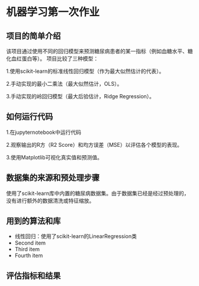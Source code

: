 # 机器学习第一次作业
## 项目的简单介绍
该项目通过使用不同的回归模型来预测糖尿病患者的某一指标（例如血糖水平、糖化血红蛋白等）。
项目比较了三种模型：


1.使用scikit-learn的标准线性回归模型（作为最大似然估计的代表）。


2.手动实现的最小二乘法（最大似然估计，OLS）。


3.手动实现的岭回归模型（最大后验估计，Ridge Regression）。
## 如何运行代码

1.在jupyternotebook中运行代码

2.观察输出的R方（R2 Score）和均方误差（MSE）以评估各个模型的表现。

3.使用Matplotlib可视化真实值和预测值。
## 数据集的来源和预处理步骤

使用了scikit-learn库中内置的糖尿病数据集。由于数据集已经是经过预处理的，没有进行额外的数据清洗或特征缩放。
## 用到的算法和库

- 线性回归：使用了scikit-learn的LinearRegression类
- Second item
- Third item
- Fourth item
## 评估指标和结果
